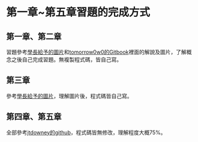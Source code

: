 # 第一章~第五章習題的完成方式

## 第一章、第二章

習題參考[學長給予的圖片](https://github.com/Leng-Jin/co112a/tree/master/%E8%A8%88%E7%AE%97%E6%A9%9F%E7%B5%90%E6%A7%8B(%E5%9C%96%E7%89%87) "游標顯示")和[tomorrow0w0的Gitbook](https://tomorrow0w0.gitbooks.io/nand2tetris-homework/content/ "游標顯示")裡面的解說及圖片，了解概念之後自己完成習題。無複製程式碼，皆自己寫。

## 第三章
參考[學長給予的圖片](https://github.com/Leng-Jin/co112a/tree/master/%E8%A8%88%E7%AE%97%E6%A9%9F%E7%B5%90%E6%A7%8B(%E5%9C%96%E7%89%87) "游標顯示")，理解圖片後，程式碼皆自己寫。


## 第四章、第五章
全部參考[jtdowney的github](https://github.com/jtdowney/nand2tetris/tree/master/04 "游標顯示")，程式碼皆無修改，理解程度大概75%。

